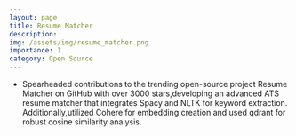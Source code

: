 ```yaml
---
layout: page
title: Resume Matcher
description:
img: /assets/img/resume_matcher.png
importance: 1
category: Open Source
---
```


- Spearheaded contributions to the trending open-source project Resume Matcher on GitHub with over 3000 stars,developing an advanced ATS resume matcher that integrates Spacy and NLTK for keyword extraction. Additionally,utilized Cohere for embedding creation and used qdrant for robust cosine similarity analysis.
